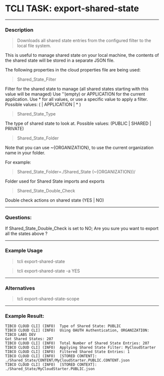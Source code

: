 # TCLI TASK: export-shared-state

---
### Description
> Downloads all shared state entries from the configured filter to the local file system.

This is useful to manage shared state on your local machine, the contents of the shared state will be stored in a separate JSON file.

The following properties in the cloud properties file are being used:

> Shared_State_Filter

Filter for the shared state to manage (all shared states starting with this value will be managed)
Use ''(empty) or APPLICATION for the current application. Use * for all values, or use a specific value to apply a filter.
Possible values: ( <Filter> | APPLICATION | * )

> Shared_State_Type

The type of shared state to look at.
Possible values: (PUBLIC | SHARED | PRIVATE)

> Shared_State_Folder

Note that you can use ~{ORGANIZATION}, to use the current organization name in your folder.

For example:

> Shared_State_Folder=./Shared_State (~{ORGANIZATION})/

Folder used for Shared State imports and exports

> Shared_State_Double_Check

Double check actions on shared state (YES | NO)

---
### Questions:

If Shared_State_Double_Check is set to NO;
Are you sure you want to export all the states above ?

---
### Example Usage
> tcli export-shared-state

> tcli export-shared-state -a YES

---
### Alternatives
> tcli export-shared-state-scope

---
### Example Result:

```console
TIBCO CLOUD CLI] (INFO)  Type of Shared State: PUBLIC
TIBCO CLOUD CLI] (INFO)  Using OAUTH Authentication, ORGANIZATION: TIBCO LABS DEV
Got Shared States: 207
TIBCO CLOUD CLI] (INFO)  Total Number of Shared State Entries: 207
TIBCO CLOUD CLI] (INFO)  Applying Shared State Filter: MyCloudStarter
TIBCO CLOUD CLI] (INFO)  Filtered Shared State Entries: 1 
TIBCO CLOUD CLI] (INFO)  [STORED CONTENT]: ./Shared_State/CONTENT/MyCloudStarter.PUBLIC.CONTENT.json 
TIBCO CLOUD CLI] (INFO)  [STORED CONTEXT]: ./Shared_State/MyCloudStarter.PUBLIC.json 
```
